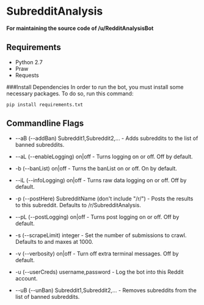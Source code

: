 SubredditAnalysis
=================

**For maintaining the source code of /u/RedditAnalysisBot**

Requirements
------------
* Python 2.7
* Praw
* Requests

###Install Dependencies
In order to run the bot, you must install some necessary packages. To do so, run this command:

    pip install requirements.txt
    
Commandline Flags
-----------------

* --aB (--addBan) Subreddit1,Subreddit2,... - Adds subreddits to the list of banned subreddits.

* --aL (--enableLogging) on|off - Turns logging on or off. Off by default.

* -b (--banList) on|off - Turns the banList on or off. On by default.

* --iL (--infoLogging) on|off - Turns raw data logging on or off. Off by default.

* -p (--postHere) SubredditName (don't include "/r/") - Posts the results to this subreddit. Defaults to /r/SubredditAnalysis. 

* --pL (--postLogging) on|off - Turns post logging on or off. Off by default.

* -s (--scrapeLimit) integer - Set the number of submissions to crawl. Defaults to and maxes at 1000.

* -v (--verbosity) on|off - Turn off extra terminal messages. Off by default.

* -u (--userCreds) username,password - Log the bot into this Reddit account.

* --uB (--unBan) Subreddit1,Subreddit2,... - Removes subreddits from the list of banned subreddits.
